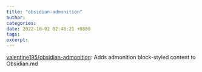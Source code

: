 ```yaml
---
title: "obsidian-admonition"
author: 
categories: 
date: 2022-10-02 02:48:21 +0800
tags: 
excerpt: 
---
```






[valentine195/obsidian-admonition](https://github.com/valentine195/obsidian-admonition): Adds admonition block-styled content to Obsidian.md







